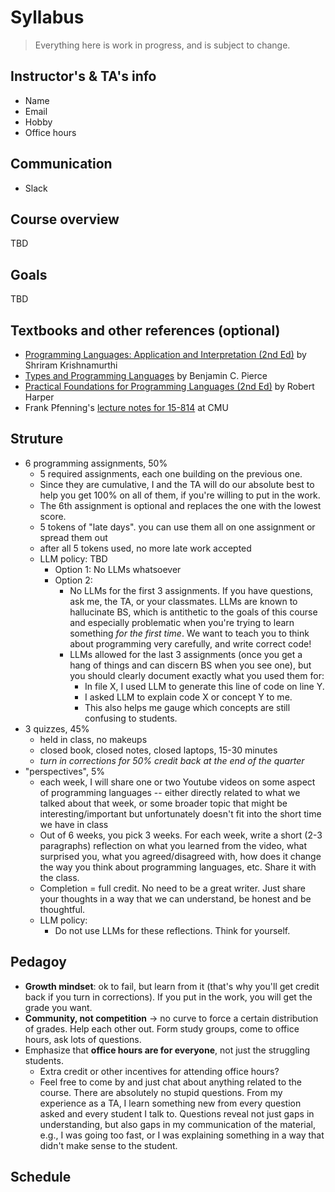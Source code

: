 # Syllabus

> Everything here is work in progress, and is subject to change.

## Instructor's & TA's info
  - Name
  - Email
  - Hobby
  - Office hours

## Communication
  - Slack

## Course overview
TBD

## Goals
TBD

## Textbooks and other references (optional)
- [Programming Languages: Application and Interpretation (2nd Ed)](https://cs.brown.edu/courses/cs173/2012/book/) by Shriram Krishnamurthi
- [Types and Programming Languages](https://github.com/MPRI/M2-4-2/blob/master/Types%20and%20Programming%20Languages.pdf) by Benjamin C. Pierce
- [Practical Foundations for Programming Languages (2nd Ed)](https://web.archive.org/web/20221109205432/http://www.cs.cmu.edu/~rwh/pfpl/2nded.pdf) by Robert Harper
- Frank Pfenning's [lecture notes for 15-814](https://www.cs.cmu.edu/~fp/courses/15814-f21/schedule.html) at CMU
  
## Struture
- 6 programming assignments, 50%
  - 5 required assignments, each one building on the previous one.
  - Since they are cumulative, I and the TA will do our absolute best to help you get 100% on all of them, if you're willing to put in the work. 
  - The 6th assignment is optional and replaces the one with the lowest score.
  - 5 tokens of "late days". you can use them all on one assignment or spread them out
  - after all 5 tokens used, no more late work accepted
  - LLM policy: TBD
    - Option 1: No LLMs whatsoever
    - Option 2:
      - No LLMs for the first 3 assignments. If you have questions, ask me, the TA, or your classmates. LLMs are known to hallucinate BS, which is antithetic to the goals of this course and especially problematic when you're trying to learn something *for the first time*. We want to teach you to think about programming very carefully, and write correct code!
      - LLMs allowed for the last 3 assignments (once you get a hang of things and can discern BS when you see one), but you should clearly document exactly what you used them for:
        - In file X, I used LLM to generate this line of code on line Y.
        - I asked LLM to explain code X or concept Y to me.
        - This also helps me gauge which concepts are still confusing to students.
- 3 quizzes, 45%
  - held in class, no makeups
  - closed book, closed notes, closed laptops, 15-30 minutes
  - *turn in corrections for 50% credit back at the end of the quarter*
- "perspectives", 5%
  - each week, I will share one or two Youtube videos on some aspect of programming languages -- either directly related to what we talked about that week, or some broader topic that might be interesting/important but unfortunately doesn't fit into the short time we have in class
  - Out of 6 weeks, you pick 3 weeks. For each week, write a short (2-3 paragraphs) reflection on what you learned from the video, what surprised you, what you agreed/disagreed with, how does it change the way you think about programming languages, etc. Share it with the class.
  - Completion = full credit. No need to be a great writer. Just share your thoughts in a way that we can understand, be honest and be thoughtful.
  - LLM policy:
    - Do not use LLMs for these reflections. Think for yourself.

## Pedagoy
- **Growth mindset**: ok to fail, but learn from it (that's why you'll get credit back if you turn in corrections). If you put in the work, you will get the grade you want.
- **Community, not competition** -> no curve to force a certain distribution of grades. Help each other out. Form study groups, come to office hours, ask lots of questions.
- Emphasize that **office hours are for everyone**, not just the struggling students. 
  - Extra credit or other incentives for attending office hours?
  - Feel free to come by and just chat about anything related to the course. There are absolutely no stupid questions. From my experience as a TA, I learn something new from every question asked and every student I talk to. Questions reveal not just gaps in understanding, but also gaps in my communication of the material, e.g., I was going too fast, or I was explaining something in a way that didn't make sense to the student.

## Schedule